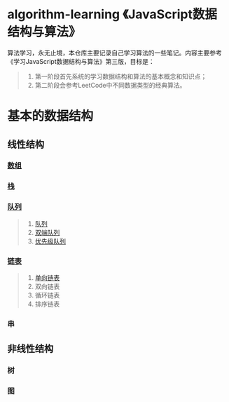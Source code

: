 # algorithm-learning 《JavaScript数据结构与算法》
算法学习，永无止境，本仓库主要记录自己学习算法的一些笔记。内容主要参考《学习JavaScript数据结构与算法》第三版，目标是：
 > 1. 第一阶段首先系统的学习数据结构和算法的基本概念和知识点；
 > 2. 第二阶段会参考LeetCode中不同数据类型的经典算法。
# 基本的数据结构
## 线性结构
### [数组](https://github.com/HolinWang/algorithm-learning/tree/main/Array#readme)
### [栈](https://github.com/HolinWang/algorithm-learning/tree/main/Stack#readme)
### [队列](https://github.com/HolinWang/algorithm-learning/tree/main/Queue#readme)
> 1. [队列](https://github.com/HolinWang/algorithm-learning/tree/main/Queue#readme)
> 2. [双端队列](https://github.com/HolinWang/algorithm-learning/blob/main/Queue/DoubleEndedQueue/README.md)
> 3. [优先级队列](https://github.com/HolinWang/algorithm-learning/tree/main/Queue/PriorityQueue#readme)
### [链表](https://github.com/HolinWang/algorithm-learning/tree/main/LinkedList/LinkedList#readme)
> 1. [单向链表](https://github.com/HolinWang/algorithm-learning/tree/main/LinkedList/LinkedList#readme)
> 2. 双向链表
> 3. 循环链表
> 4. 排序链表
### 串
## 非线性结构
### 树
### 图

